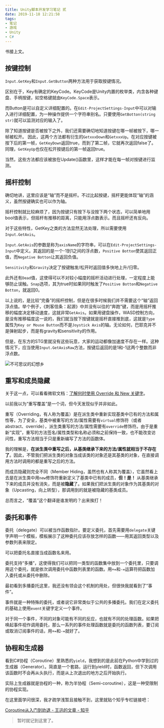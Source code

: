 ```yaml
---
title: Unity脚本开发学习笔记 贰
date: 2019-11-18 12:21:58
tags:
- 笔记
- 游戏
- Unity
- C#
---
```

书接上文。

## 按键控制

`Input.GetKey`和`Input.GetButton`两种方法用于获取按键情况。

区别在于，Key有确定的KeyCode。KeyCode是Unity内置的枚举类，内含各种键盘、手柄按键，如空格键就由`KeyCode.Space`表示。

而Button是可以自定义详细配置的。在`Edit-ProjectSettings-Input`中可以对输入进行详细配置，为一种操作提供一个字符串别名。只要使用`GetBotton(string str)`就可以监测对应的输入了。

除了知道按键是否被按下之外，我们还需要确切地知道按键在哪一帧被按下，哪一帧被松开。 因此，这两个方法都有衍生的`GetxxxDown`和`GetxxxUp`。在对应按键被按下后的第一帧，`GetKeyDown`返回true，而到了第二帧，它就再次返回false了。同理，`GetKeyUp`也仅在松开按键后的第一帧返回true。

当然，这些方法都应该被放在Update()函数里，这样才能在每一帧对按键进行监测。

<!-- more -->

## 摇杆控制

确切地讲，这里应该是“轴”而不是摇杆。不过比起按键，摇杆更能体现“轴”的涵义，虽然按键确实也可以作为轴。

摇杆控制就比较麻烦了，因为按键只有按下与没按下两个状态，可以简单地用bool值表示，但摇杆有推移的距离，只能用浮点数表示。而且摇杆还有反向。

对于这些特性，GetKey之类的方法显然无法处理，所以需要使用`Input.GetAxis`。

`Input.GetAxis`的参数是称为`axisName`的字符串，可以在`Edit-ProjectSettings-Input`中定义。其返回的是一个-1到1之间的浮点数，`Positive Botton`使其返回正值，而`Negative Botton`让其返回负值。

`Sensitivity`和`Gravity`决定了按键触发/松开时返回值多快地上升/归零。

此外还有`Dead`值，这使得可以不对较小幅度的摇杆活动进行处理，一定程度上能够防止误触。`Snap`选项，其为true时如果同时触发了`Positive Botton`和`Negative Botton`，就返回0。

以上说的，是比较“完备”的摇杆控制，但是在很多时候我们并不需要这个“轴”返回浮点值。举个例子，《刺客信条：起源》中并没有以往的“奔跑”键，而是用摇杆推移的幅度决定移动速度，这就非常`GetAxis`。如果用键盘操作，WASD控制方向，是没有推移幅度这一说的，我们就当按下按键就是摇杆直接推到底，这就是`Type`属性为`Key or Mouse Button`而不是`Joystick Axis`的轴。无论如何，巴耶克并不是弹射起步，而是有gravity和sensitivity的作用。

但是，在东方的STG里就没有这些玩意，大家的运动都像加速度不存在一样。这种情况下，应当使用`Input.GetAxisRaw`方法，按键后返回的是1和-1这两个整数而非浮点数。

![不可思议的幻想乡](https://i.loli.net/2020/01/12/DIymHzGMqFd2kUu.png)

## 重写和成员隐藏

关于这一点，可以看看微软文档：[了解何时使用 Override 和 New 关键字](https://docs.microsoft.com/zh-cn/dotnet/csharp/programming-guide/classes-and-structs/knowing-when-to-use-override-and-new-keywords)。

以前我以为“重写覆盖”是一个词，但今天发现似乎并非如此。

重写（Overriding，有人称为覆盖）是在派生类中重新实现基类中已有的方法和属性等，为了安全，基类中被重写的方法/属性需要有`virtual`修饰符（或者abstract、override），派生类重写的方法/属性需要有`override`修饰符。由于是重新“实现”，重写的方法签名/属性类型和名称必须和之前保持一致，也不能改变访问性，重写方法相当于只是重新编写了方法的函数体。

我的理解是，**在派生类中重写之后，从基类继承下来的方法/属性就相当于不存在了**。因此，不管我们把派生类的对象当成该类的对象还是其基类的对象，在直接调用方法时调用的都是重写之后的方法。

而成员隐藏则完全不同（Member Hiding，虽然也有人称其为覆盖），它虽然看上去是在派生类中用`new`修饰符重新定义了基类中已有的成员，**但！是！** 从基类继承下来的成员并没有消失，而是被**隐藏**了。如果我们把派生类的对象作为其基类的对象（Upcasting，向上转型），那调用到的就是被隐藏的基类成员。

总而言之，“覆盖”这个翻译是谁发明的？出来挨打！

## 委托和事件

委托（delegate）可以被当作函数指针。要定义委托，首先需要用`delegate`关键字声明一个模板，模板展示了这种委托应该存放怎样的函数——用其返回类型以及参数列表来限定。

可以把委托名直接当成函数名来用。

委托支持“多播”，这使得我们可以把同一类型的函数集中放到一个委托里，只要调用这个委托，就是依次调用委托中函数列表里的函数。用`+=`和`-=`运算符把函数加入委托或从委托中删除。

最初看到多播委托这里，我还没有领会这个机制的用处，但很快我就看到了“事件”。

事件就是一种特殊的委托，或者说它非常类似于公共的多播委托。我们在定义委托的基础上使用`event`关键字定义一个事件。

对于同一个事件，不同的对象可能有不同的反应，也就有不同的处理函数。如果把唤起事件视作调用委托，那么一系列的事件处理函数就是委托的函数列表，要订阅或取消订阅事件的话，用`+=`和`-=`就好了。

## 协程和生成器

看到C#协程（Coroutine）里熟悉的`yield`，我想到的是此前在Python中学到过的生成器（Generator）。简直是一个套路，运行到yield时，函数返回，但下次调用该函数时不会再从头执行，而是从上次退出的地方之后开始执行。

实际上生成器就是协程的一种，称为半协程（Semi-coroutine），这是一种受限制的协程实现。

在这里面学问很深，我才疏学浅暂且接触不到，这里就贴个知乎专栏链接吧：

[Coroutine从入门到劝退 - 王迅的文章 - 知乎](https://zhuanlan.zhihu.com/p/25513336)

>暂时就记到这里了。